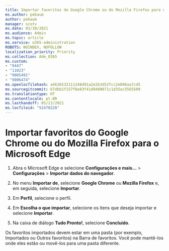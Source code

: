 ```yaml
---
title: Importar favoritos do Google Chrome ou do Mozilla Firefox para o Microsoft Edge
ms.author: pebaum
author: pebaum
manager: scotv
ms.date: 03/30/2021
ms.audience: Admin
ms.topic: article
ms.service: o365-administration
ROBOTS: NOINDEX, NOFOLLOW
localization_priority: Priority
ms.collection: Adm_O365
ms.custom:
- "9447"
- "11023"
- "9005491"
- "9006474"
ms.openlocfilehash: a4636532111248d91a2e2b3d52fcc2e896aa7cd5
ms.sourcegitcommit: 67dbb2f157f6e83f41d9480071c1d35ac5565509
ms.translationtype: HT
ms.contentlocale: pt-BR
ms.lasthandoff: 05/13/2021
ms.locfileid: "52470228"
---
```

# <a name="import-favorites-from-google-chrome-or-mozilla-firefox-to-microsoft-edge"></a>Importar favoritos do Google Chrome ou do Mozilla Firefox para o Microsoft Edge

1. Abra o Microsoft Edge e selecione **Configurações e mais...** > **Configurações** > **Importar dados do navegador**.

1. No menu **Importar de**, selecione **Google Chrome** ou **Mozilla Firefox** e, em seguida, selecione **Importar**.

1. Em **Perfil**, selecione o perfil.

1. Em **Escolha o que importar**, selecione os itens que deseja importar e selecione **Importar**.

1. Na caixa de diálogo **Tudo Pronto!**, selecione **Concluído**.

Os favoritos importados devem estar em uma pasta (por exemplo, Importados ou Outros favoritos) na Barra de favoritos. Você pode mantê-los onde eles estão ou movê-los para uma pasta diferente.
